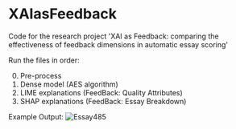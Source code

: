 # XAIasFeedback
Code for the research project 'XAI as Feedback: comparing the effectiveness of feedback dimensions in automatic essay scoring'

Run the files in order:

0. Pre-process
1. Dense model (AES algorithm)
2. LIME explanations (FeedBack: Quality Attributes)
3. SHAP explanations (FeedBack: Essay Breakdown)

Example Output:
![Essay485](https://github.com/OscarMoonen/XAIasFeedback/assets/50100212/6f0e654a-5cdf-466b-be62-bc05cbe873c9)
